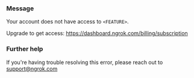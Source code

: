 
### Message
Your account does not have access to <code>&lt;FEATURE&gt;</code>.

Upgrade to get access: https://dashboard.ngrok.com/billing/subscription

### Further help
If you're having trouble resolving this error, please reach out to [support@ngrok.com](mailto:support@ngrok.com?subject=Help%20with%20ERR_NGROK_4012)

